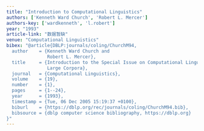 ```yaml
---
title: "Introduction to Computational Linguistics"
authors: ['Kenneth Ward Church', 'Robert L. Mercer']
authors-key: ['wardkenneth', 'l.robert']
year: "1993"
article-link: "数据暂缺"
venue: "Computational Linguistics"
bibex: "@article{DBLP:journals/coling/ChurchM94,
  author    = {Kenneth Ward Church and
               Robert L. Mercer},
  title     = {Introduction to the Special Issue on Computational Linguistics Using
               Large Corpora},
  journal   = {Computational Linguistics},
  volume    = {19},
  number    = {1},
  pages     = {1--24},
  year      = {1993},
  timestamp = {Tue, 06 Dec 2005 15:19:37 +0100},
  biburl    = {https://dblp.org/rec/journals/coling/ChurchM94.bib},
  bibsource = {dblp computer science bibliography, https://dblp.org}
}"
---
```

